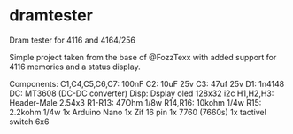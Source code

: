 # dramtester
Dram tester for 4116 and 4164/256

Simple project taken from the base of @FozzTexx
with added support for 4116 memories and a status display.

Components:
C1,C4,C5,C6,C7: 100nF
C2: 10uF 25v
C3: 47uf 25v
D1: 1n4148
DC: MT3608 (DC-DC converter)
Disp: Dsplay oled 128x32 i2c
H1,H2,H3: Header-Male 2.54x3
R1-R13: 47Ohm 1/8w
R14,R16: 10kohm 1/4w
R15: 2.2kohm 1/4w
1x Arduino Nano
1x Zif 16 pin
1x 7760 (7660s)
1x tactivel switch 6x6
